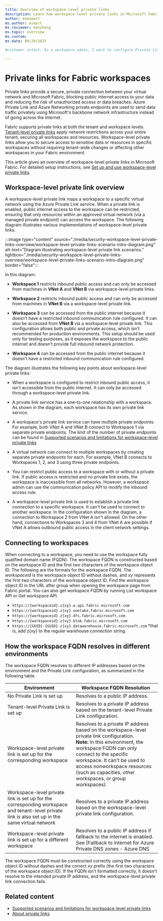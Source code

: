 ```yaml
---
title: Overview of workspace-level private links
description: Learn how workspace-level private links in Microsoft Fabric securely connect specific workspaces to your virtual network, block public internet access, and improve data protection.
author: msmimart
ms.author: mimart
ms.reviewer: danzhang
ms.topic: overview
ms.custom:
ms.date: 09/29/2025

#customer intent: As a workspace admin, I want to configure Private Link on my workspace to prevent access to the workspace from the public internet.

---
```


# Private links for Fabric workspaces

Private links provide a secure, private connection between your virtual network and Microsoft Fabric, blocking public internet access to your data and reducing the risk of unauthorized access or data breaches. Azure Private Link and Azure Networking private endpoints are used to send data traffic privately using Microsoft's backbone network infrastructure instead of going across the internet.

Fabric supports private links at both the tenant and workspace levels. [Tenant-level private links](security-private-links-overview.md) apply network restrictions across your entire tenant, securing all workspaces and resources. Workspace-level private links allow you to secure access to sensitive data or resources in specific workspaces without requiring tenant-wide changes or affecting other workspaces in your Fabric environment.

This article gives an overview of workspace-level private links in Microsoft Fabric. For detailed setup instructions, see [Set up and use workspace-level private links](security-workspace-level-private-links-set-up.md).

## Workspace-level private link overview

A workspace-level private link maps a workspace to a specific virtual network using the Azure Private Link service. When a private link is enabled, public internet access to the workspace can be restricted, ensuring that only resources within an approved virtual network (via a managed private endpoint) can access the workspace. The following diagram illustrates various implementations of workspace-level private links.

:::image type="content" source="./media/security-workspace-level-private-links-overview/workspace-level-private-links-scenario-intro-diagram.png" alt-text="Diagram illustrating workspace-level private link scenarios." lightbox="./media/security-workspace-level-private-links-overview/workspace-level-private-links-scenario-intro-diagram.png" border="false":::

In this diagram:

* **Workspace 1** restricts inbound public access and can only be accessed from machines in **VNet A** and **VNet B** via workspace-level private links.

* **Workspace 2** restricts inbound public access and can only be accessed from machines in **VNet B** via a workspace-level private link.

* **Workspace 3** can be accessed from the public internet because it doesn't have a restricted inbound communication rule configured. It can also be accessed from **VNet B** via a workspace-level private link. This configuration allows both public and private access, which isn't recommended for production environments. This setup should be used only for testing purposes, as it exposes the workspace to the public internet and doesn't provide full inbound network protection.

* **Workspace 4** can be accessed from the public internet because it doesn't have a restricted inbound communication rule configured.

The diagram illustrates the following key points about workspace-level private links:

* When a workspace is configured to restrict inbound public access, it isn't accessible from the public internet. It can only be accessed through a workspace-level private link.

* A private link service has a one-to-one relationship with a workspace. As shown in the diagram, each workspace has its own private link service.

* A workspace's private link service can have multiple private endpoints. For example, both VNet A and VNet B connect to Workspace 1 via separate private endpoints. The limit of the number of private endpoints can be found in [Supported scenarios and limitations for workspace-level private links](./security-workspace-level-private-links-support.md)

* A virtual network can connect to multiple workspaces by creating separate private endpoints for each. For example, VNet B connects to Workspaces 1, 2, and 3 using three private endpoints.

* You can restrict public access to a workspace with or without a private link. If public access is restricted and no private link exists, the workspace is inaccessible from all networks. However, a workspace admin can use the communication policy API to modify the inbound access rule.

* A workspace-level private link is used to establish a private link connection to a specific workspace. It can't be used to connect to another workspace. In the configuration shown in the diagram, a connection to Workspace 2 from VNet A isn't allowed. On the other hand, connections to Workspaces 3 and 4 from VNet A are possible if VNet A allows outbound public access in the client network settings.

## Connecting to workspaces

When connecting to a workspace, you need to use the workspace fully qualified domain name (FQDN). The workspace FQDN is constructed based on the workspace ID and the first two characters of the workspace object ID. The following are the formats for the workspace FQDN. The *workspaceid* is the workspace object ID without dashes, and *xy* represents the first two characters of the workspace object ID. Find the workspace object ID in the URL after group when opening the workspace page from Fabric portal. You can also get workspace FQDN by running List workspace API or Get workspace API. 

* `https://{workspaceid}.z{xy}.w.api.fabric.microsoft.com`
* `https://{workspaceid}.z{xy}.onelake.fabric.microsoft.com` 
* `https://{workspaceid}.z{xy}.dfs.fabric.microsoft.com`
* `https://{workspaceid}.z{xy}.blob.fabric.microsoft.com`
* `https://{GUID}-{GUID}.z{xy}.datawarehouse.fabric.microsoft.com` *that is, add z{xy} to the regular warehouse connection string.

## How the workspace FQDN resolves in different environments

The workspace FQDN resolves to different IP addresses based on the environment and the Private Link configuration, as summarized in the following table.

| Environment | Workspace FQDN Resolution |
|--|--|
| No Private Link is set up | Resolves to a public IP address. |
| Tenant-level Private Link is set up | Resolves to a private IP address based on the tenant-level Private Link configuration. |
| Workspace-level private link is set up for the corresponding workspace | Resolves to a private IP address based on the workspace-level private link configuration.<br>**Note:** In this environment, the workspace FQDN can only connect to the specific workspace. It can't be used to access nonworkspace resources (such as capacities, other workspaces, or group workspaces). |
| Workspace-level private link is set up for the corresponding workspace and tenant-level private link is also set up in the same virtual network | Resolves to a private IP address based on the workspace-level private link configuration. |
| Workspace-level private link is set up for a different workspace | Resolves to a public IP address if fallback to the internet is enabled. See [Fallback to internet for Azure Private DNS zones - Azure DNS | Microsoft Learn](/azure/dns/private-dns-fallback) for details. It doesn't resolve correctly without enabling fallback to the internet. |

The workspace FQDN must be constructed correctly using the workspace object ID without dashes and the correct *xy* prefix (the first two characters of the workspace object ID). If the FQDN isn't formatted correctly, it doesn't resolve to the intended private IP address, and the workspace-level private link connection fails.

## Related content

* [Supported scenarios and limitations for workspace-level private links](./security-workspace-level-private-links-support.md)
* [About private links](./security-private-links-overview.md)
